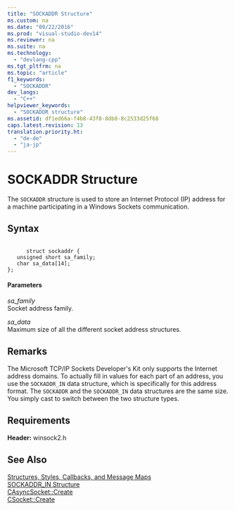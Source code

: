 ```yaml
---
title: "SOCKADDR Structure"
ms.custom: na
ms.date: "09/22/2016"
ms.prod: "visual-studio-dev14"
ms.reviewer: na
ms.suite: na
ms.technology: 
  - "devlang-cpp"
ms.tgt_pltfrm: na
ms.topic: "article"
f1_keywords: 
  - "SOCKADDR"
dev_langs: 
  - "C++"
helpviewer_keywords: 
  - "SOCKADDR structure"
ms.assetid: df1ed66a-f4b8-43f8-8db8-8c2533d25f68
caps.latest.revision: 13
translation.priority.ht: 
  - "de-de"
  - "ja-jp"
---
```

# SOCKADDR Structure
The `SOCKADDR` structure is used to store an Internet Protocol (IP) address for a machine participating in a Windows Sockets communication.  
  
## Syntax  
  
```  
  
      struct sockaddr {  
   unsigned short sa_family;  
   char sa_data[14];  
};  
```  
  
#### Parameters  
 *sa_family*  
 Socket address family.  
  
 *sa_data*  
 Maximum size of all the different socket address structures.  
  
## Remarks  
 The Microsoft TCP/IP Sockets Developer's Kit only supports the Internet address domains. To actually fill in values for each part of an address, you use the `SOCKADDR_IN` data structure, which is specifically for this address format. The `SOCKADDR` and the `SOCKADDR_IN` data structures are the same size. You simply cast to switch between the two structure types.  
  
## Requirements  
 **Header:** winsock2.h  
  
## See Also  
 [Structures, Styles, Callbacks, and Message Maps](../vs140/structures--styles--callbacks--and-message-maps.md)   
 [SOCKADDR_IN Structure](../vs140/sockaddr_in-structure.md)   
 [CAsyncSocket::Create](../vs140/casyncsocket--create.md)   
 [CSocket::Create](../vs140/csocket--create.md)